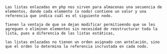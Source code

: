                                                                                                                                                                                                                                                                                                                                                                                                                                                                                                                                                                                                                                                                                                                                                                                                                                                                                                                                                                                                                                                                                                                                         Las listas enlazadas en php nos sirven para almacenas una secuencia de elementos, donde cada elemento (o nodo) contiene un valor y una referencia que indica cuál es el siguiente nodo.
                                                                                                                                                                                                                                                                                                                                                                                                                                                                                                                                                                                                                                                                                                                                                                                                                                                                                                                                                                                                                                                                                                                                        Tienen la ventaja de que se dejan modificar permitieendo que se les agreguen o eliminen elementos sin necesidad de reestructurar toda la lista, pues a diferencia de las listas estáticas,
                                                                                                                                                                                                                                                                                                                                                                                                                                                                                                                                                                                                                                                                                                                                                                                                                                                                                                                                                                                                                                                                                                                                        las listas enlazadas no tienen un orden asignado con antelación, sino que el orden lo determina la referencia incrustada en cada nodo.
